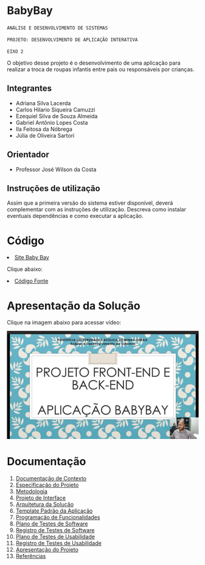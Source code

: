 # BabyBay

`ANÁLISE E DESENVOLVIMENTO DE SISTEMAS`

`PROJETO: DESENVOLVIMENTO DE APLICAÇÃO INTERATIVA`

`EIXO 2`

O objetivo desse projeto é o desenvolvimento de uma aplicação para realizar a troca de roupas infantis entre pais ou responsáveis por crianças.

## Integrantes

* Adriana Silva Lacerda  
* Carlos Hilario Siqueira Camuzzi
* Ezequiel Silva de Souza Almeida 
* Gabriel Antônio Lopes Costa  
* Ila Feitosa da Nóbrega  
* Júlia de Oliveira Sartori  

## Orientador

* Professor José Wilson da Costa

## Instruções de utilização

Assim que a primeira versão do sistema estiver disponível, deverá complementar com as instruções de utilização. Descreva como instalar eventuais dependências e como executar a aplicação.

# Código

<li><a href="babybay-001-site1.ftempurl.com"> Site Baby Bay</a></li>

Clique abaixo:
<li><a href="src/README.md"> Código Fonte</a></li>

# Apresentação da Solução

Clique na imagem abaixo para acessar vídeo:

[![thumbnail](https://github.com/ICEI-PUC-Minas-PMV-ADS/pmv-ads-2022-1-e2-proj-int-t2-babybay/blob/24e4a8b60aabbba945290ec3db6def505a63be5c/image-readme/Video-humbnail.png)](
https://www.youtube.com/watch?v=OZXhwpcdUhk)

# Documentação

<ol>
<li><a href="docs/01-Documentação de Contexto.md"> Documentação de Contexto</a></li>
<li><a href="docs/02-Especificação do Projeto.md"> Especificação do Projeto</a></li>
<li><a href="docs/03-Metodologia.md"> Metodologia</a></li>
<li><a href="docs/04-Projeto de Interface.md"> Projeto de Interface</a></li>
<li><a href="docs/05-Arquitetura da Solução.md"> Arquitetura da Solução</a></li>
<li><a href="docs/06-Template Padrão da Aplicação.md"> Template Padrão da Aplicação</a></li>
<li><a href="docs/07-Programação de Funcionalidades.md"> Programação de Funcionalidades</a></li>
<li><a href="docs/08-Plano de Testes de Software.md"> Plano de Testes de Software</a></li>
<li><a href="docs/09-Registro de Testes de Software.md"> Registro de Testes de Software</a></li>
<li><a href="docs/10-Plano de Testes de Usabilidade.md"> Plano de Testes de Usabilidade</a></li>
<li><a href="docs/11-Registro de Testes de Usabilidade.md"> Registro de Testes de Usabilidade</a></li>
<li><a href="docs/12-Apresentação do Projeto.md"> Apresentação do Projeto</a></li>
<li><a href="docs/13-Referências.md"> Referências</a></li> 
</ol>

